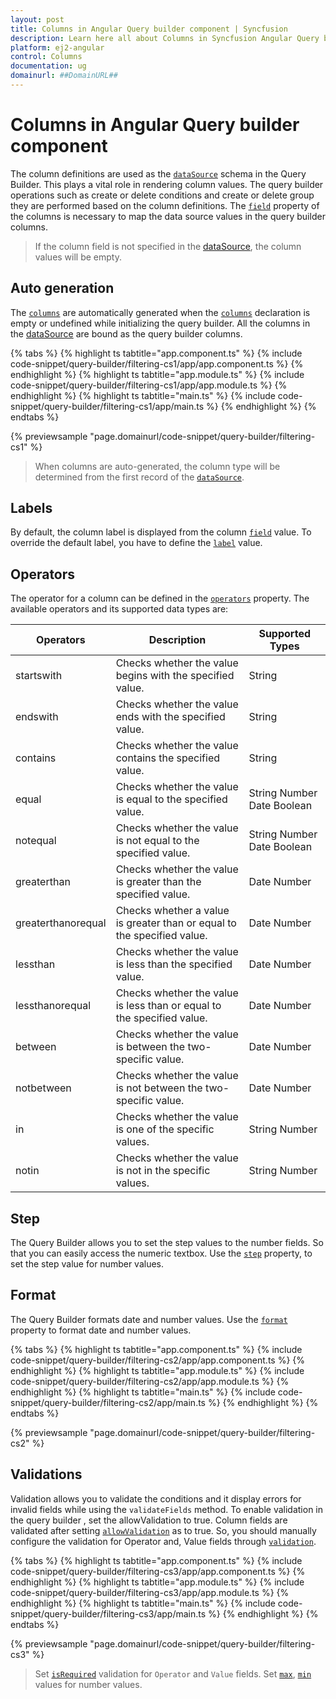 ```yaml
---
layout: post
title: Columns in Angular Query builder component | Syncfusion
description: Learn here all about Columns in Syncfusion Angular Query builder component of Syncfusion Essential JS 2 and more.
platform: ej2-angular
control: Columns 
documentation: ug
domainurl: ##DomainURL##
---
```


# Columns in Angular Query builder component

The column definitions are used as the [`dataSource`](https://ej2.syncfusion.com/angular/documentation/api/query-builder/#datasource) schema in the Query Builder. This plays a vital role in rendering column values. The query builder operations such as create or delete conditions and create or delete group they are performed based on the column definitions. The [`field`](https://ej2.syncfusion.com/angular/documentation/api/query-builder/columnsModel/#field) property of the columns is necessary to map the data source values in the query builder columns.

> If the column field is not specified in the [dataSource](https://ej2.syncfusion.com/angular/documentation/api/query-builder/#datasource), the column values will be empty.

## Auto generation

The [`columns`](https://ej2.syncfusion.com/angular/documentation/api/query-builder/#columns) are automatically generated when the [`columns`](https://ej2.syncfusion.com/angular/documentation/api/query-builder/#columns) declaration is empty or undefined while initializing the query builder. All the columns in the [dataSource](https://ej2.syncfusion.com/angular/documentation/api/query-builder/#datasource) are bound as the query builder columns.

{% tabs %}
{% highlight ts tabtitle="app.component.ts" %}
{% include code-snippet/query-builder/filtering-cs1/app/app.component.ts %}
{% endhighlight %}
{% highlight ts tabtitle="app.module.ts" %}
{% include code-snippet/query-builder/filtering-cs1/app/app.module.ts %}
{% endhighlight %}
{% highlight ts tabtitle="main.ts" %}
{% include code-snippet/query-builder/filtering-cs1/app/main.ts %}
{% endhighlight %}
{% endtabs %}
  
{% previewsample "page.domainurl/code-snippet/query-builder/filtering-cs1" %}

> When columns are auto-generated, the column type will be determined from the first record of the [`dataSource`](https://ej2.syncfusion.com/angular/documentation/api/query-builder/#datasource).

## Labels

By default, the column label is displayed from the column [`field`](https://ej2.syncfusion.com/angular/documentation/api/query-builder/columnsModel/#field) value. To override the default label, you have to define the [`label`](https://ej2.syncfusion.com/angular/documentation/api/query-builder/columnsModel/#label) value.

## Operators

The operator for a column can be defined in the [`operators`](https://ej2.syncfusion.com/angular/documentation/api/query-builder/columnsModel/#operators) property.
The available operators and its supported data types are:

| Operators | Description | Supported Types |
| ------------ | ----------------------- | ------------------ |
| startswith  | Checks whether the value begins with the specified value. | String |
| endswith  | Checks whether the value ends with the specified value. | String |
| contains | Checks whether the value contains the specified value. | String |
| equal | Checks whether the value is equal to the specified value. | String Number Date Boolean |
| notequal | Checks whether the value is not equal to the specified value. | String Number Date Boolean |
| greaterthan | Checks whether the value is greater than the specified value. | Date Number |
| greaterthanorequal | Checks whether a value is greater than or equal to the specified value. | Date Number |
| lessthan | Checks whether the value is less than the specified value.| Date Number |
| lessthanorequal | Checks whether the value is less than or equal to the specified value. | Date Number |
| between | Checks whether the value is between the two-specific value. | Date  Number |
| notbetween | Checks whether the value is not between the two-specific value. | Date  Number |
| in | Checks whether the value is one of the specific values. | String  Number |
| notin | Checks whether the value is not in the specific values. | String  Number |

## Step

The Query Builder allows you to set the step values to the number fields. So that you can easily access the numeric textbox. Use the [`step`](https://ej2.syncfusion.com/angular/documentation/api/query-builder/columnsModel/#step) property, to set the step value for number values.

## Format

The Query Builder formats date and number values. Use the [`format`](https://ej2.syncfusion.com/angular/documentation/api/query-builder/columnsModel/#format) property to format date and number values.

{% tabs %}
{% highlight ts tabtitle="app.component.ts" %}
{% include code-snippet/query-builder/filtering-cs2/app/app.component.ts %}
{% endhighlight %}
{% highlight ts tabtitle="app.module.ts" %}
{% include code-snippet/query-builder/filtering-cs2/app/app.module.ts %}
{% endhighlight %}
{% highlight ts tabtitle="main.ts" %}
{% include code-snippet/query-builder/filtering-cs2/app/main.ts %}
{% endhighlight %}
{% endtabs %}
  
{% previewsample "page.domainurl/code-snippet/query-builder/filtering-cs2" %}

## Validations

Validation allows you to validate the conditions and it display errors for invalid fields while using  the `validateFields` method.  To enable validation in the query builder , set the allowValidation to true. Column fields are validated after setting [`allowValidation`](https://ej2.syncfusion.com/angular/documentation/api/query-builder/#allowvalidation) as to true. So, you should manually configure the validation for Operator and, Value fields through [`validation`](https://ej2.syncfusion.com/angular/documentation/api/query-builder/columnsModel/#validation).

{% tabs %}
{% highlight ts tabtitle="app.component.ts" %}
{% include code-snippet/query-builder/filtering-cs3/app/app.component.ts %}
{% endhighlight %}
{% highlight ts tabtitle="app.module.ts" %}
{% include code-snippet/query-builder/filtering-cs3/app/app.module.ts %}
{% endhighlight %}
{% highlight ts tabtitle="main.ts" %}
{% include code-snippet/query-builder/filtering-cs3/app/main.ts %}
{% endhighlight %}
{% endtabs %}
  
{% previewsample "page.domainurl/code-snippet/query-builder/filtering-cs3" %}

> Set [`isRequired`](https://ej2.syncfusion.com/angular/documentation/api/query-builder/validation/#isrequired) validation for `Operator` and `Value` fields.
> Set [`max`](https://ej2.syncfusion.com/angular/documentation/api/query-builder/validation/#max), [`min`](https://ej2.syncfusion.com/angular/documentation/api/query-builder/validation/#min) values for number values.
